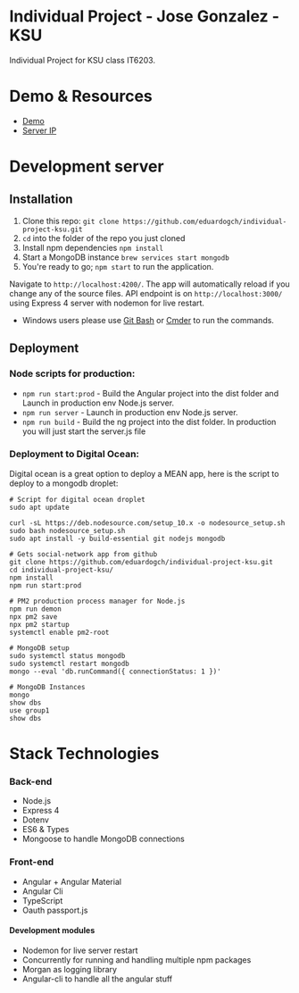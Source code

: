 # Individual Project - Jose Gonzalez - KSU

Individual Project for KSU class IT6203.

Demo & Resources
===================
- [Demo](http://jose-ksu.ddns.net/)
- [Server IP](http://206.81.14.206) 

Development server
===================

## Installation
1. Clone this repo: `git clone https://github.com/eduardogch/individual-project-ksu.git`
2. `cd` into the folder of the repo you just cloned
3. Install npm dependencies `npm install`
4. Start a MongoDB instance `brew services start mongodb`
5. You're ready to go; `npm start` to run the application.

Navigate to `http://localhost:4200/`. The app will automatically reload if you change any of the source files.
API endpoint is on `http://localhost:3000/` using Express 4 server with nodemon for live restart.

- Windows users please use [Git Bash](https://stackoverflow.com/a/37478310) or [Cmder](http://cmder.net/) to run the commands.

## Deployment

### Node scripts for production:

+ `npm run start:prod` - Build the Angular project into the dist folder and Launch in production env Node.js server.
+ `npm run server` - Launch in production env Node.js server.
+ `npm run build` - Build the ng project into the dist folder. In production you will just start the server.js file

### Deployment to Digital Ocean:

Digital ocean is a great option to deploy a MEAN app, here is the script to deploy to a mongodb droplet:

```
# Script for digital ocean droplet
sudo apt update

curl -sL https://deb.nodesource.com/setup_10.x -o nodesource_setup.sh
sudo bash nodesource_setup.sh
sudo apt install -y build-essential git nodejs mongodb

# Gets social-network app from github
git clone https://github.com/eduardogch/individual-project-ksu.git
cd individual-project-ksu/
npm install
npm run start:prod

# PM2 production process manager for Node.js
npm run demon
npx pm2 save
npx pm2 startup
systemctl enable pm2-root

# MongoDB setup
sudo systemctl status mongodb
sudo systemctl restart mongodb
mongo --eval 'db.runCommand({ connectionStatus: 1 })'

# MongoDB Instances
mongo
show dbs
use group1
show dbs

```

Stack Technologies
===================
### Back-end
+ Node.js
+ Express 4
+ Dotenv
+ ES6 & Types
+ Mongoose to handle MongoDB connections

### Front-end
+ Angular + Angular Material
+ Angular Cli
+ TypeScript
+ Oauth passport.js

#### Development modules
+ Nodemon for live server restart
+ Concurrently for running and handling multiple npm packages
+ Morgan as logging library
+ Angular-cli to handle all the angular stuff
